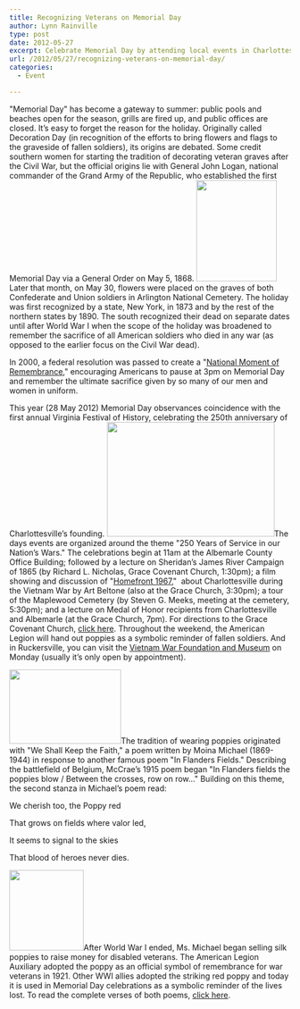 ```yaml
---
title: Recognizing Veterans on Memorial Day
author: Lynn Rainville
type: post
date: 2012-05-27
excerpt: Celebrate Memorial Day by attending local events in Charlottesville on May 28, 2012....
url: /2012/05/27/recognizing-veterans-on-memorial-day/
categories:
  - Event

---
```

"Memorial Day" has become a gateway to summer: public pools and beaches open for the season, grills are fired up, and public offices are closed. It&#8217;s easy to forget the reason for the holiday. Originally called Decoration Day (in recognition of the efforts to bring flowers and flags to the graveside of fallen soldiers), its origins are debated. Some credit southern women for starting the tradition of decorating veteran graves after the Civil War, but the official origins lie with General John Logan, national commander of the Grand Army of the Republic, who established the first Memorial Day via a General Order on May 5, 1868. [<img class="aligncenter size-medium wp-image-379" title="Memorial Day Flags" src="http://www.locohistory.org/blog/albemarle/wp-content/uploads/2012/05/memday_flags.jpg" alt="" width="144" height="181" />][1]Later that month, on May 30, flowers were placed on the graves of both Confederate and Union soldiers in Arlington National Cemetery. The holiday was first recognized by a state, New York, in 1873 and by the rest of the northern states by 1890. The south recognized their dead on separate dates until after World War I when the scope of the holiday was broadened to remember the sacrifice of all American soldiers who died in any war (as opposed to the earlier focus on the Civil War dead).

In 2000, a federal resolution was passed to create a "[National Moment of Remembrance][2]," encouraging Americans to pause at 3pm on Memorial Day and remember the ultimate sacrifice given by so many of our men and women in uniform.

This year (28 May 2012) Memorial Day observances coincidence with the first annual Virginia Festival of History, celebrating the 250th anniversary of Charlottesville&#8217;s founding. [<img class="alignleft size-medium wp-image-378" title="Beltrone Film, Homefront 1967" src="http://www.locohistory.org/blog/albemarle/wp-content/uploads/2012/05/memday_homefront1967-300x205.jpg" alt="" width="300" height="205" />][3]The days events are organized around the theme "250 Years of Service in our Nation&#8217;s Wars." The celebrations begin at 11am at the Albemarle County Office Building; followed by a lecture on Sheridan&#8217;s James River Campaign of 1865 (by Richard L. Nicholas, Grace Covenant Church, 1:30pm); a film showing and discussion of "[Homefront 1967][4],"  about Charlottesville during the Vietnam War by Art Beltone (also at the Grace Church, 3:30pm); a tour of the Maplewood Cemetery (by Steven G. Meeks, meeting at the cemetery, 5:30pm); and a lecture on Medal of Honor recipients from Charlottesville and Albemarle (at the Grace Church, 7pm). For directions to the Grace Covenant Church, [click here][5]. Throughout the weekend, the American Legion will hand out poppies as a symbolic reminder of fallen soldiers. And in Ruckersville, you can visit the [<span id="storyText" class="headlines">Vietnam War Foundation and Museum</span>][6] <span id="storyText" class="headlines">on Monday (usually it&#8217;s only open by appointment).</span>[<span id="storyText" class="headlines"><br /> </span>][6]

[<img class="alignright size-medium wp-image-377" title="Postage Stamp, Moina Michael" src="http://www.locohistory.org/blog/albemarle/wp-content/uploads/2012/05/memday_poppies1.jpg" alt="" width="200" height="133" />][7]The tradition of wearing poppies originated with "We Shall Keep the Faith," a poem written by Moina Michael (1869-1944) in response to another famous poem "In Flanders Fields." Describing the battlefield of Belgium, McCrae&#8217;s 1915 poem began "In Flanders fields the poppies blow / Between the crosses, row on row&#8230;" Building on this theme, the second stanza in Michael&#8217;s poem read:

We cherish too, the Poppy red
  
That grows on fields where valor led,
  
It seems to signal to the skies
  
That blood of heroes never dies.

[<img class="alignright size-medium wp-image-380" title="memday_poppy" src="http://www.locohistory.org/blog/albemarle/wp-content/uploads/2012/05/memday_poppy.jpg" alt="" width="133" height="144" />][8]After World War I ended, Ms. Michael began selling silk poppies to raise money for disabled veterans. The American Legion Auxiliary adopted the poppy as an official symbol of remembrance for war veterans in 1921. Other WWI allies adopted the striking red poppy and today it is used in Memorial Day celebrations as a symbolic reminder of the lives lost. To read the complete verses of both poems, [click here][9].

 [1]: http://www.locohistory.org/blog/albemarle/wp-content/uploads/2012/05/memday_flags.jpg
 [2]: http://clinton4.nara.gov/remembrance/
 [3]: http://www.locohistory.org/blog/albemarle/wp-content/uploads/2012/05/memday_homefront1967.jpg
 [4]: http://www2.dailyprogress.com/lifestyles/cdp-lifestyles/2008/mar/30/home_film_is_reminder_of_old_days-ar-86095/
 [5]: http://www.gracecov.com/contact.html
 [6]: http://www.vietnamwarfoundation.org/
 [7]: http://www.locohistory.org/blog/albemarle/wp-content/uploads/2012/05/memday_poppies1.jpg
 [8]: http://www.locohistory.org/blog/albemarle/wp-content/uploads/2012/05/memday_poppy.jpg
 [9]: http://www.nbc-links.com/miscellaneous/FlandersField.html
